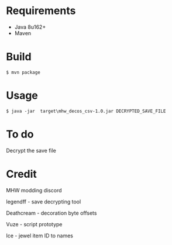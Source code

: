 # Requirements
* Java 8u162+
* Maven 

# Build
```
$ mvn package
```

# Usage 
```
$ java -jar  target\mhw_decos_csv-1.0.jar DECRYPTED_SAVE_FILE
```

# To do

Decrypt the save file

# Credit

MHW modding discord

legendff - save decrypting tool

Deathcream - decoration byte offsets

Vuze - script prototype

Ice - jewel item ID to names
